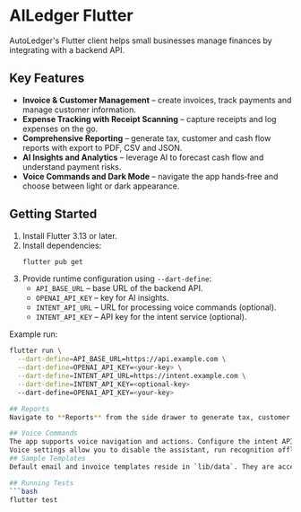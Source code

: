 # AILedger Flutter

AutoLedger's Flutter client helps small businesses manage finances by integrating with a backend API.

## Key Features
- **Invoice & Customer Management** – create invoices, track payments and manage customer information.
- **Expense Tracking with Receipt Scanning** – capture receipts and log expenses on the go.
- **Comprehensive Reporting** – generate tax, customer and cash flow reports with export to PDF, CSV and JSON.
- **AI Insights and Analytics** – leverage AI to forecast cash flow and understand payment risks.
- **Voice Commands and Dark Mode** – navigate the app hands‑free and choose between light or dark appearance.

## Getting Started
1. Install Flutter 3.13 or later.
2. Install dependencies:
   ```bash
   flutter pub get
   ```
3. Provide runtime configuration using `--dart-define`:
   - `API_BASE_URL` – base URL of the backend API.
   - `OPENAI_API_KEY` – key for AI insights.
   - `INTENT_API_URL` – URL for processing voice commands (optional).
   - `INTENT_API_KEY` – API key for the intent service (optional).

Example run:
```bash
flutter run \
  --dart-define=API_BASE_URL=https://api.example.com \
  --dart-define=OPENAI_API_KEY=<your-key> \
  --dart-define=INTENT_API_URL=https://intent.example.com \
  --dart-define=INTENT_API_KEY=<optional-key>
  --dart-define=OPENAI_API_KEY=<your-key>

## Reports
Navigate to **Reports** from the side drawer to generate tax, customer or cash flow reports. Use the date range picker to filter data and export results as PDF, CSV or JSON.

## Voice Commands
The app supports voice navigation and actions. Configure the intent API details using the `INTENT_API_URL` and `INTENT_API_KEY` defines if you plan to enable this feature.
Voice settings allow you to disable the assistant, run recognition offline only and map your own phrases to intents. Open the **Voice Settings** screen to customize these options.
## Sample Templates
Default email and invoice templates reside in `lib/data`. They are accessible through `EmailTemplateService.getDefaultTemplates()` and `InvoiceTemplateService.getDefaultTemplates()` for seeding new installs. Adjust these examples or provide your own via the backend API.

## Running Tests
```bash
flutter test
```